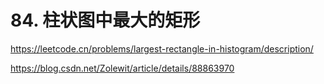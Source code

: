 # 84. 柱状图中最大的矩形

https://leetcode.cn/problems/largest-rectangle-in-histogram/description/

https://blog.csdn.net/Zolewit/article/details/88863970
